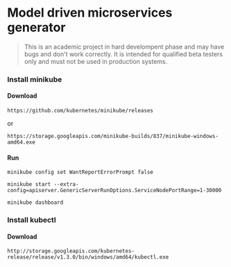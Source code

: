 # Model driven microservices generator

> This is an academic project in hard develompent phase and may have bugs and don't work correctly.
> It is intended for qualified beta testers only and must not be used in production systems.


### Install minikube

#### Download

`https://github.com/kubernetes/minikube/releases`

or

`https://storage.googleapis.com/minikube-builds/837/minikube-windows-amd64.exe`

#### Run

`minikube config set WantReportErrorPrompt false`

`minikube start --extra-config=apiserver.GenericServerRunOptions.ServiceNodePortRange=1-30000`

`minikube dashboard`


### Install kubectl

#### Download

`http://storage.googleapis.com/kubernetes-release/release/v1.3.0/bin/windows/amd64/kubectl.exe`
